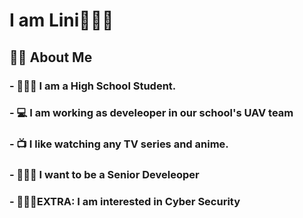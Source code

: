 # I am Lini🧑🏻‍🚀

## 🧛🏻 About Me

### - 🧑🏻‍🎓 I am a High School Student.
### - 💻 I am working as develeoper in our school's UAV team
### - 📺 I like watching any TV series and anime.
### - 👨🏻‍💻 I want to be a Senior Develeoper
### - 💂🏻‍♂️EXTRA: I am interested in Cyber ​​Security
